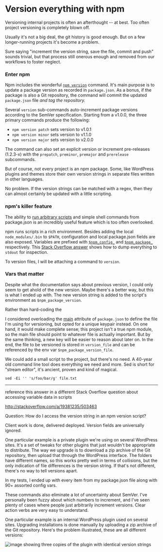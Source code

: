 
# Version everything with npm

Versioning internal projects is often an afterthought -- at best. Too often project versioning is completely blown off.

Usually it's not a big deal, the git history is good enough. But on a few longer-running projects it's become a problem.

Sure saying "increment the version string, save the file, commit and push" sounds trivial, but that process still onerous enough and removed from our workflows to foster neglect.


### Enter npm 

Npm includes the wonderful [`npm version`][npm version] command. It's main purpose is to update a package version as recorded in `package.json`. As a bonus, if the package is also  a Git repository, the command will commit the updated `package.json` file *and tag the repository.*

Several `version` sub-commands auto-increment package versions according to the SemVer specification. Starting from a v1.0.0, the three primary commands produce the  following:

* `npm version patch` sets version to v1.0.1
* `npm version minor` sets version to v1.1.0
* `npm version major` sets version to v2.0.0

The command can also set an explicit version or increment pre-releases (1.2.3-x) with the `prepatch`, `preminor`, `premajor` and `prerelease` subcommands.

But of course, not every project is an npm package. Some, like WordPress plugins and themes store their own version strings in separate files written in other languages. 

No problem. If the version strings can be matched with a regex, then they can almost certainly be updated with a little scripting.

### npm's killer feature

The ability to [run arbitrary scripts][npm scripts] and simple shell commands from package.json is an incredibly useful feature which is too often overlooked. 

npm runs scripts in a rich environment. Besides adding the local `node_modules/.bin` to `$PATH`, configuration and local package.json fields are also exposed. Variables are prefixed with [`$npm_config_`][config vars] and [`$npm_package_`][package.json vars] respectively. This [Stack Overflow answer][so] shows how to dump everything to `stdout` for inspection. 

To version files, I will be attaching a command to `version`. 


### Vars that matter

Despite what the documentation says about previous version, I could only seem to get ahold of the new version. Maybe there's a better way, but this is what I ended up with. The new version string is added to the script's environment as `$npm_package_version`.


Rather than hard-coding the 

I considered overloading the [main][] attribute of `package.json` to define the file I'm using for versioning, but opted for a unique keypair instead. On one hand, it would make complete sense; this project isn't a true npm module, so the main file should point to whatever file is actually important. But by the same thinking, a new key will be easier to reason about later on. In the end, the file to be versioned is stored in `version_file` and can be referenced by the env var `$npm_package_version_file`.



We could add a small script to the project, but there's no need. A 40-year old command line tool does everything we need and more. Sed is short for "stream editor", it's ancient, proven and kind of magical. 

    sed -Ei '' 's/foo/bar/g' file.txt



---

reference this answer in a different Stack Overflow question about accessing variable data in scripts

http://stackoverflow.com/a/19381235/503463


Question: How do I access the version string in an npm version script?



Client work is done, delivered deployed. Version fields are universally ignored.

One particular example is a private plugin we're using on several WordPress sites. It's a set of tweaks for other plugins that just wouldn't be appropriate to distribute. The way we upgrade is to download a zip archive of the Git repository, then upload that through the WordPress interface. The folders have different names, so this works pretty well in terms of collisions, but the only indication of file differences is the version string. If that's not different, there's no way to tell versions apart. 







In my tests, I ended up with every item from my package.json file along with 90+ assorted config vars.





These commands also eliminate a lot of uncertainty about SemVer. I've personally been fuzzy about which numbers to increment, and I've seen plenty of cases where people just arbitrarily increment versions. Clear action verbs  are very easy to understand.



One particular example is an internal WordPress plugin  used on several sites. Upgrading installations is done manually by uploading a zip archive of the Git repository. Here's the problem illustrated, these are all different versions:

![ image showing three copies of the plugin with identical version strings](https://placeholdit.imgix.net/~text?txtsize=33&txt=many%20plugins&w=600&h=280)



[so]: http://stackoverflow.com/a/19381235/503463
[npm version]: https://docs.npmjs.com/cli/version
[main]: https://docs.npmjs.com/files/package.json#main

[npm scripts]: https://docs.npmjs.com/misc/scripts
[package.json vars]: https://docs.npmjs.com/misc/scripts#packagejson-vars
[config vars]: https://docs.npmjs.com/misc/scripts#configuration